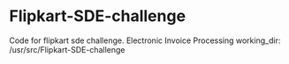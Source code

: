 # Flipkart-SDE-challenge
Code for flipkart sde challenge. Electronic Invoice Processing
working_dir: /usr/src/Flipkart-SDE-challenge